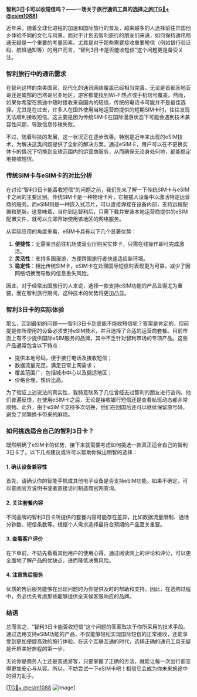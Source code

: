 **智利3日卡可以收短信吗？——一场关于旅行通讯工具的选择之旅[[TG💪+ @esim1088](https://t.me/s/esim1088)]**

近年来，随着全球化进程的加速和国际旅行的普及，越来越多的人选择前往异国他乡体验不同的文化与风景。而对于计划去智利旅行的朋友们来说，如何保持通讯畅通无疑是一个重要的考量因素。尤其是对于那些需要接收重要短信（例如银行验证码、航班通知等）的用户而言，“智利3日卡是否能收短信”这个问题更是备受关注。

### 智利旅行中的通讯需求

在智利这样的南美国家，现代化的通讯网络覆盖已经相当完善。无论是首都圣地亚哥还是南部的巴塔哥尼亚地区，游客都能找到Wi-Fi热点或手机信号覆盖。然而，如果你希望在旅途中随时接收来自国内的短信，传统的电话卡可能并不是最佳选择。尤其是在过去，许多人在国外使用当地运营商提供的短期SIM卡时，往往发现无法顺利接收短信。这主要是因为传统SIM卡在国际漫游状态下可能会遇到技术兼容性问题，导致信息传输失败。

不过，随着科技的发展，这一状况正在逐步改善。特别是近年来出现的eSIM技术，为解决这类问题提供了全新的解决方案。通过eSIM卡，用户可以在不更换实体卡的情况下切换到全球范围内的运营商服务，从而确保无论身处何地，都能稳定地接收短信。

### 传统SIM卡与eSIM卡的对比分析

在讨论“智利3日卡能否收短信”的问题之前，我们先来了解一下传统SIM卡与eSIM卡之间的主要区别。传统SIM卡是一种物理卡片，它被插入设备中以激活特定运营商的服务。而eSIM则是一种嵌入式芯片，可以直接焊接在设备内部，支持远程配置和更新。这意味着，当你到达智利后，只需下载并安装本地运营商提供的eSIM配置文件，就可以立即开始使用该地区的网络服务。

从实际应用的角度来看，eSIM卡具有以下几个显著优势：

1. **便捷性**：无需亲自前往机场或营业厅购买实体卡，只需在线操作即可完成激活。
2. **灵活性**：支持多国漫游，方便跨国旅行者快速适应新环境。
3. **稳定性**：相比传统SIM卡，eSIM卡在处理国际短信时表现更为可靠，减少了因网络切换而导致的信息丢失风险。

因此，对于经常出国旅行的人来说，选择一款支持eSIM功能的产品显得尤为重要。而在智利旅行期间，这种技术的优势将更加凸显。

### 智利3日卡的实际体验

那么，回到最初的问题——智利3日卡到底能不能收短信呢？答案是肯定的，但前提是你所使用的设备必须支持eSIM技术，并且选择了合适的运营商套餐。目前市面上有不少提供国际eSIM服务的品牌，其中不乏针对智利市场的专项产品。这些产品通常包含以下特点：

- 提供本地号码，便于接打电话及接收短信；
- 数据流量充足，满足日常上网需求；
- 覆盖范围广，包括城市中心以及偏远地区；
- 价格合理，性价比高。

为了验证上述说法的真实性，我特意联系了几位曾经去过智利的朋友进行咨询。他们普遍反馈，在使用eSIM卡之后，无论是接收银行短信还是查看航班动态都非常顺畅。此外，由于eSIM卡支持多次切换，他们在回国后还可以继续保留原号码，避免了频繁换卡带来的麻烦。

### 如何挑选适合自己的智利3日卡？

既然明确了eSIM卡的优势，接下来就需要考虑如何挑选一款真正适合自己的智利3日卡了。以下几点建议或许可以帮助你做出明智的选择：

#### 1. 确认设备兼容性
首先，请确认你的智能手机或其他电子设备是否支持eSIM功能。如果不确定，可以查阅官方说明书或者直接访问制造商官网查询。

#### 2. 关注套餐内容
不同品牌的智利3日卡所提供的套餐内容可能存在差异，比如数据流量限制、通话分钟数、短信条数等。根据个人需求选择最符合预期的产品至关重要。

#### 3. 查看客户评价
在下单前，不妨先看看其他用户的使用心得。通过阅读网上的评论和评分，可以更全面地了解产品的优缺点，进而降低决策风险。

#### 4. 注意售后服务
优质的售后服务能够在出现问题时为你提供及时的帮助和支持。因此，在选购过程中，务必优先考虑那些能够提供全天候客服响应的品牌。

### 结语

总而言之，“智利3日卡能否收短信”这个问题的答案取决于你所采用的技术手段。通过选用支持eSIM功能的产品，不仅能够轻松实现国际短信的正常接收，还能享受到更加便捷高效的旅行体验。在这个互联互通的时代，选择正确的通讯工具无疑是开启美好旅程的第一步。

无论你是商务人士还是普通游客，只要掌握了正确的方法，就能让每一次出行都变得更加安心与从容。所以，不妨尝试一下eSIM卡吧！相信它会成为你未来旅途中的得力助手。

[[TG💪+ @esim1088](https://t.me/s/esim1088) ![Image](https://i.postimg.cc/4NQfJmqS/Snipaste-2025-05-13-00-14-12.png)]